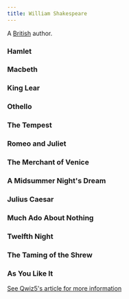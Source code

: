 ```yaml
---
title: William Shakespeare
---
```


A [British](../index.html) author.

### Hamlet

### Macbeth

### King Lear

### Othello

### The Tempest

### Romeo and Juliet

### The Merchant of Venice

### A Midsummer Night's Dream

### Julius Caesar

### Much Ado About Nothing

### Twelfth Night

### The Taming of the Shrew

### As You Like It

[See Qwiz5's article for more information](https://www.qwizbowl.com/post/qwiz5-quizbowl-asyoulikeit)
